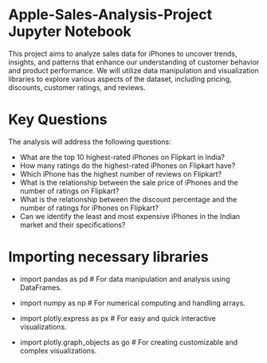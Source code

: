 # Apple-Sales-Analysis-Project Jupyter Notebook
This project aims to analyze sales data for iPhones to uncover trends, insights, and patterns that enhance our understanding of customer behavior and product performance. We will utilize data manipulation and visualization libraries to explore various aspects of the dataset, including pricing, discounts, customer ratings, and reviews.

# Key Questions
 The analysis will address the following questions:
 * What are the top 10 highest-rated iPhones on Flipkart in India?
 * How many ratings do the highest-rated iPhones on Flipkart have?
 * Which iPhone has the highest number of reviews on Flipkart?
 * What is the relationship between the sale price of iPhones and the number of ratings on Flipkart?
 * What is the relationship between the discount percentage and the number of ratings for iPhones on Flipkart?
 * Can we identify the least and most expensive iPhones in the Indian market and their specifications?

# Importing necessary libraries
* import pandas as pd # For data manipulation and analysis using DataFrames.

* import numpy as np			# For numerical computing and handling arrays.

* import plotly.express as px 		# For easy and quick interactive visualizations.

* import plotly.graph_objects as go	# For creating customizable and complex visualizations.

